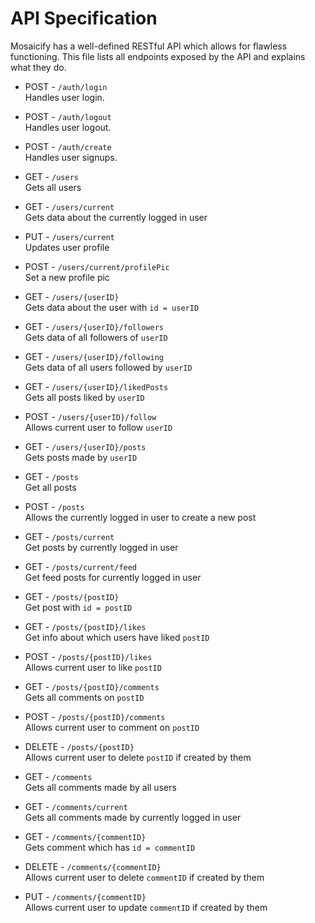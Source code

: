 
# API Specification
Mosaicify has a well-defined RESTful API which allows for flawless functioning. This file lists all endpoints exposed by the API and explains what they do.

- POST - `/auth/login` \
Handles user login.

- POST - `/auth/logout` \
Handles user logout.

- POST - `/auth/create` \
Handles user signups.

- GET - `/users` \
Gets all users

- GET - `/users/current` \
Gets data about the currently logged in user

- PUT - `/users/current` \
Updates user profile

- POST - `/users/current/profilePic` \
Set a new profile pic

- GET - `/users/{userID}` \
Gets data about the user with `id = userID`

- GET - `/users/{userID}/followers` \
Gets data of all followers of `userID`

- GET - `/users/{userID}/following` \
Gets data of all users followed by `userID`

- GET - `/users/{userID}/likedPosts` \
Gets all posts liked by `userID`

- POST - `/users/{userID}/follow` \
Allows current user to follow `userID`

- GET - `/users/{userID}/posts` \
Gets posts made by `userID`

- GET - `/posts` \
Get all posts

- POST - `/posts` \
Allows the currently logged in user to create a new post

- GET - `/posts/current` \
Get posts by currently logged in user

- GET - `/posts/current/feed` \
Get feed posts for currently logged in user

- GET - `/posts/{postID}` \
Get post with `id = postID`

- GET - `/posts/{postID}/likes` \
Get info about which users have liked `postID`

- POST - `/posts/{postID}/likes` \
Allows current user to like `postID`

- GET - `/posts/{postID}/comments` \
Gets all comments on `postID`

- POST - `/posts/{postID}/comments` \
Allows current user to comment on `postID`

- DELETE - `/posts/{postID}` \
Allows current user to delete `postID` if created by them

- GET - `/comments` \
Gets all comments made by all users

- GET - `/comments/current` \
Gets all comments made by currently logged in user

- GET - `/comments/{commentID}` \
Gets comment which has `id = commentID`

- DELETE - `/comments/{commentID}` \
Allows current user to delete `commentID` if created by them

- PUT - `/comments/{commentID}` \
Allows current user to update `commentID` if created by them